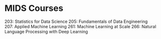 # MIDS Courses
203: Statistics for Data Science
205: Fundamentals of Data Engineering
207: Applied Machine Learning
261: Machine Learning at Scale
266: Natural Language Processing with Deep Learning
